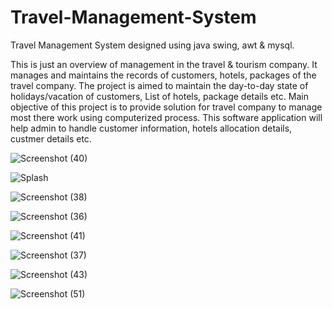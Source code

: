 
# Travel-Management-System
Travel Management System designed using java swing, awt &amp; mysql.

This is just an overview of management in the travel & tourism company. It manages and maintains the records of customers, hotels, packages of the travel company. The project is aimed to maintain the day-to-day state of holidays/vacation of customers, List of hotels, package details etc. Main objective of this project is to provide solution for travel company to manage most there work using computerized process. This software application will help admin to handle customer information, hotels allocation details, custmer details etc.




![Screenshot (40)](https://user-images.githubusercontent.com/82214263/124360823-7ba3fc80-dc49-11eb-8431-ca00e0f76162.png)


![Splash](https://user-images.githubusercontent.com/82214263/124360898-e81efb80-dc49-11eb-87ea-c15e0a122309.PNG)

![Screenshot (38)](https://user-images.githubusercontent.com/82214263/124360933-14d31300-dc4a-11eb-8a30-260705062a35.png)


![Screenshot (36)](https://user-images.githubusercontent.com/82214263/124360951-1e5c7b00-dc4a-11eb-9137-9c58f4264561.png)

![Screenshot (41)](https://user-images.githubusercontent.com/82214263/124360827-852d6480-dc49-11eb-8375-c2005ae6fce4.png)


![Screenshot (37)](https://user-images.githubusercontent.com/82214263/124360954-23212f00-dc4a-11eb-861a-90884f9237cb.png)


![Screenshot (43)](https://user-images.githubusercontent.com/82214263/124360966-3502d200-dc4a-11eb-8843-a4bef4ffbf09.png)


![Screenshot (51)](https://user-images.githubusercontent.com/82214263/124360973-3df3a380-dc4a-11eb-98d1-92a942aff688.png)








